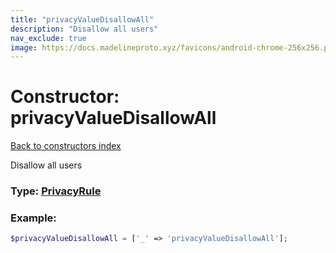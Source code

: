 ```yaml
---
title: "privacyValueDisallowAll"
description: "Disallow all users"
nav_exclude: true
image: https://docs.madelineproto.xyz/favicons/android-chrome-256x256.png
---
```

# Constructor: privacyValueDisallowAll  
[Back to constructors index](/API_docs/constructors/index.html)



Disallow all users




### Type: [PrivacyRule](/API_docs/types/PrivacyRule.html)


### Example:

```php
$privacyValueDisallowAll = ['_' => 'privacyValueDisallowAll'];
```  
